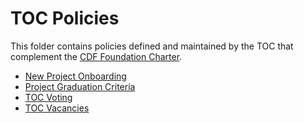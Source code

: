 # TOC Policies

This folder contains policies defined and maintained by the TOC that complement the [CDF Foundation Charter][charter].

- [New Project Onboarding](./new_project_onboarding.md)
- [Project Graduation Criteria](./graduation_criteria.md)
- [TOC Voting](./voting.md)
- [TOC Vacancies](./vacancies.md)

[charter]: https://github.com/cdfoundation/charter/blob/master/CHARTER.md